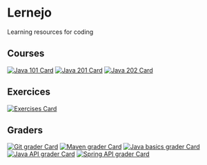 # Lernejo

Learning resources for coding

## Courses

[![Java 101 Card](https://github-readme-stats.vercel.app/api/pin/?username=lernejo&repo=course-java-101-fr&theme=highcontrast)](https://github.com/lernejo/course-java-101-fr)
[![Java 201 Card](https://github-readme-stats.vercel.app/api/pin/?username=lernejo&repo=course-java-201-fr&theme=highcontrast)](https://github.com/lernejo/course-java-201-fr)
[![Java 202 Card](https://github-readme-stats.vercel.app/api/pin/?username=lernejo&repo=course-java-202-fr&theme=highcontrast)](https://github.com/lernejo/course-java-202-fr)

## Exercices

[![Exercises Card](https://github-readme-stats.vercel.app/api/pin/?username=lernejo&repo=exercises&theme=highcontrast)](https://github.com/lernejo/exercises)

## Graders

[![Git grader Card](https://github-readme-stats.vercel.app/api/pin/?username=lernejo&repo=korekto-git-grader&theme=highcontrast)](https://github.com/lernejo/korekto-git-grader)
[![Maven grader Card](https://github-readme-stats.vercel.app/api/pin/?username=lernejo&repo=korekto-maven-grader&theme=highcontrast)](https://github.com/lernejo/korekto-maven-grader)
[![Java basics grader Card](https://github-readme-stats.vercel.app/api/pin/?username=lernejo&repo=korekto-java-basics-grader&theme=highcontrast)](https://github.com/lernejo/korekto-java-basics-grader)
[![Java API grader Card](https://github-readme-stats.vercel.app/api/pin/?username=lernejo&repo=korekto-java-api-grader&theme=highcontrast)](https://github.com/lernejo/korekto-java-api-grader)
[![Spring API grader Card](https://github-readme-stats.vercel.app/api/pin/?username=lernejo&repo=korekto-api-grader&theme=highcontrast)](https://github.com/lernejo/korekto-api-grader)
